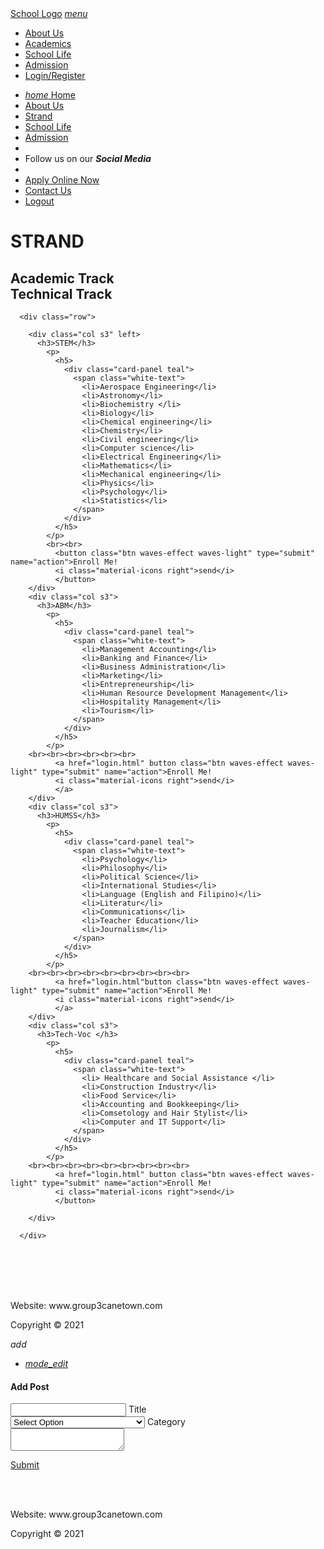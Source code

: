 <!DOCTYPE html>
<html lang="en">
<head>
    <meta charset="UTF-8">
    <meta http-equiv="X-UA-Compatible" content="IE=edge">
    <meta name="viewport" content="width=device-width, initial-scale=1.0">
<!-- Font awesome -->
<script src="https://kit.fontawesome.com/6a79530112.js" crossorigin="anonymous"></script>
<!-- Material Icons -->
  <link href="https://fonts.googleapis.com/icon?family=Material+Icons" rel="stylesheet">
<!-- Custom CSS -->
  <link rel="stylesheet" href="CSS/main.css">
<!-- Compiled and minified CSS -->
  <link rel="stylesheet" href="https://cdnjs.cloudflare.com/ajax/libs/materialize/1.0.0/css/materialize.min.css">
  <link rel="stylesheet" href="https://cdnjs.cloudflare.com/ajax/libs/font-awesome/4.7.0/css/font-awesome.min.css">

  <title>Group 3 School</title>

</head>
<body class="green lighten-3">

<!-- NavBar -->
<nav class="green darken-4">
    <div class="container">
      <div class="nav-wrapper">
        <a href="testProjectSchool.html" class="brand-logo left">School Logo</a>
        <a href="#" data-target="slide-out" class="button-collapse show-on-large right sidenav-trigger"><i class="material-icons">menu</i></a>
        <ul class="right hide-on-med-and-down">
          <li  class="active">
            <a href="about.html">About Us</a>
        </li>
        <li>
            <a href="academic.html">Academics</a>
        </li>
        <li>
            <a href="schoolLife.html">School Life</a>
        </li>
        <li>
            <a href="admission.html">Admission</a>
        </li>
        <li>
          <a href="login.html">Login/Register</a>
        </li>
        </ul>
      </div>
    </div>
  </nav>
<!-- SideNav Bar -->
<ul id="slide-out" class="sidenav green">
  <li>
    <a href="index.html" class="white-text">
      <i class="material-icons">home</i> Home
    </a>
  </li>
    <li>
      <a href="aboutUs.html" class="white-text">About Us</a>
    </li>
    <li>
      <a href="Strand.html" class="white-text">Strand</a>
    </li>
    <li>
      <a href="schoolLife.html" class="white-text">School Life</a>
    </li>
    <li>
      <a href="admission.html" class="white-text">Admission</a>
    </li>
    <li>
      <div class="divider white"></div>
    </li>
    <li>
      <a class="subheader white-text">Follow us on our <strong><em>Social Media</em></strong></a>
    </li>
    <li>
      <div class="divider white"></div>
    </li>
    <li>
      <a href="applyNow.html" class="white-text">Apply Online Now</a>
    </li>
    <li>
      <a href="contactUs.html" class="white-text">Contact Us</a>
    </li>
    <li><a href="login.html" class="waves-effect white-text">Logout</a></li>
</ul>

<div class="container">
  <div class="center">
      <p> 
        <div class="row">
          <h1> 
            <div class="col s12">STRAND</div>
          </h1>
          <h2>
            <div class="col s6">Academic Track</div>
            <div class="col s6">Technical Track</div>
          </h2>
        </div>
      </p>

      <div class="row">

        <div class="col s3" left>
          <h3>STEM</h3>
            <p>
              <h5>
                <div class="card-panel teal">
                  <span class="white-text">
                    <li>Aerospace Engineering</li>
                    <li>Astronomy</li>
                    <li>Biochemistry </li>
                    <li>Biology</li>
                    <li>Chemical engineering</li>
                    <li>Chemistry</li>
                    <li>Civil engineering</li>
                    <li>Computer science</li>
                    <li>Electrical Engineering</li>
                    <li>Mathematics</li>
                    <li>Mechanical engineering</li>
                    <li>Physics</li>
                    <li>Psychology</li>
                    <li>Statistics</li> 
                  </span>
                </div>
              </h5>
            </p>
            <br><br>
              <button class="btn waves-effect waves-light" type="submit" name="action">Enroll Me!
              <i class="material-icons right">send</i>
              </button>
        </div>
        <div class="col s3">
          <h3>ABM</h3>
            <p>
              <h5>
                <div class="card-panel teal">
                  <span class="white-text">
                    <li>Management Accounting</li>
                    <li>Banking and Finance</li>
                    <li>Business Administration</li>
                    <li>Marketing</li>
                    <li>Entrepreneurship</li>
                    <li>Human Resource Development Management</li>
                    <li>Hospitality Management</li>
                    <li>Tourism</li> 
                  </span>
                </div>
              </h5>
            </p>
        <br><br><br><br><br><br>
              <a href="login.html" button class="btn waves-effect waves-light" type="submit" name="action">Enroll Me!
              <i class="material-icons right">send</i>
              </a>
        </div>
        <div class="col s3">
          <h3>HUMSS</h3>
            <p>
              <h5>
                <div class="card-panel teal">
                  <span class="white-text">
                    <li>Psychology</li>
                    <li>Philosophy</li>
                    <li>Political Science</li>
                    <li>International Studies</li>
                    <li>Language (English and Filipino)</li>
                    <li>Literatur</li>
                    <li>Communications</li>
                    <li>Teacher Education</li>
                    <li>Journalism</li>
                  </span>
                </div>
              </h5>
            </p>
        <br><br><br><br><br><br><br><br><br>
              <a href="login.html"button class="btn waves-effect waves-light" type="submit" name="action">Enroll Me!
              <i class="material-icons right">send</i>
              </a>
        </div>
        <div class="col s3">
          <h3>Tech-Voc </h3>
            <p>
              <h5>
                <div class="card-panel teal">
                  <span class="white-text">
                    <li> Healthcare and Social Assistance </li>
                    <li>Construction Industry</li>
                    <li>Food Service</li>
                    <li>Accounting and Bookkeeping</li>
                    <li>Comsetology and Hair Stylist</li>
                    <li>Computer and IT Support</li>
                  </span>
                </div>
              </h5>
            </p>
        <br><br><br><br><br><br><br><br><br>
              <a href="login.html" button class="btn waves-effect waves-light" type="submit" name="action">Enroll Me!
              <i class="material-icons right">send</i>
              </button>
            
        </div>
  
      </div>  

  </div>
</div>
<br><br><br><br>
<!-- Section Footer -->
<footer class="section green white-text center">
  <p>Website: www.group3canetown.com</p>
  <p>Copyright &copy; 2021</p>
</footer>

<!-- Fixed Action Button -->
<div class="fixed-action-btn">
  <a class="btn-floating btn-large red">
      <i class="material-icons">add</i>
  </a>
  <ul>
      <li>
          <a href="#post-modal" class="modal-trigger btn-floating blue">
            <i class="material-icons">mode_edit</i>
          </a>
      </li>

  </ul>
</div>

<!-- Add Post Modal -->
<div id="post-modal" class="modal">
  <div class="modal-content">
      <h4>Add Post</h4>
      <form>
          <div class="input-field">
              <input type="text" id="title">
              <label for="title">Title</label>
          </div>
          <div class="input-field">
              <select>
                  <option value="" disabled selected>Select Option</option>
                  <option value="1">Enrollment Concern</option>
                  <option value="2">Feedback and Recommnedation</option>
                  <option value="3">Grade Concern</option>
                  <option value="4">Others</option>
              </select>
              <label>Category</label>
          </div>
          <div class="input-field">
              <textarea name="body" class="materialize-textarea"></textarea>
          <label for="body"></label>
            </div>
      </form>
      <div class="modal-footer">
          <a href="#!" class="modal-action modal-close btn blue
          white-text">Submit</a>
      </div>
  </div>
</div>

<!-- Preloader -->
<div class="loader preloader-wrapper big active">
<div class="spinner-layer spinner-blue-only">
  <div class="circle-clipper left">
    <div class="circle"></div>
  </div>
  <div class="gap-patch">
    <div class="circle"></div>
  </div>
  <div class="circle-clipper right">
    <div class="circle"></div>
  </div>
</div>
</div>

<br><br>
<!-- Section Footer -->
<footer class="section green white-text center">
  <p>Website: www.group3canetown.com</p>
  <p>Copyright &copy; 2021</p>
</footer>


<!-- Jquery CDN -->
<script src="https://code.jquery.com/jquery-3.6.0.min.js" integrity="sha256-/xUj+3OJU5yExlq6GSYGSHk7tPXikynS7ogEvDej/m4=" crossorigin="anonymous"></script>
<!-- Compiled and minified JavaScript -->
<script src="https://cdnjs.cloudflare.com/ajax/libs/materialize/1.0.0/js/materialize.min.js"></script>
<!-- CDeditor CDN -->
<script src="https://cdn.ckeditor.com/4.16.1/standard/ckeditor.js"></script>

<script>
  document.addEventListener('DOMContentLoaded', function () {
      M.AutoInit();
      var options = {
          fullWidth: true,
          indicators: true
      };
      var elems = document.querySelector('.carousel.no-autoinit');
      console.log(elems)
      var instances = M.Carousel.init(elems, options);

  })
</script>

</body>
</html> 
